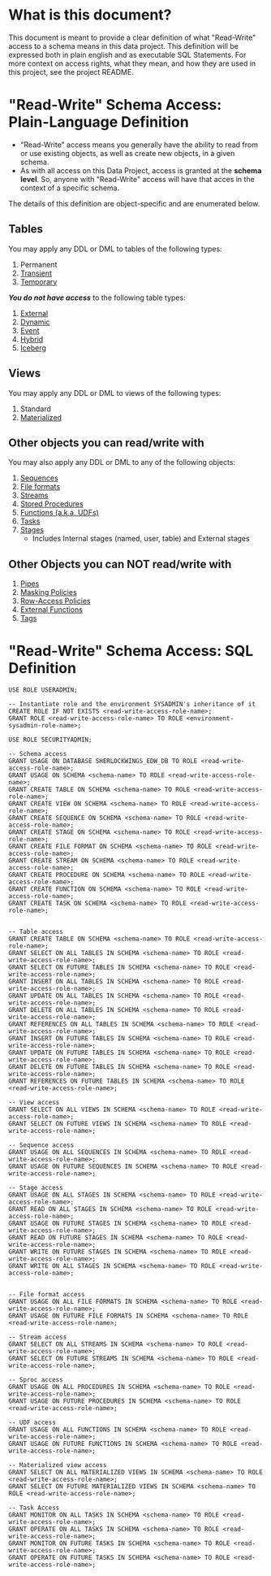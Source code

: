 # What is this document? 

This document is meant to provide a clear definition of what "Read-Write" access to a schema means in this data project. This definition will be expressed both in plain english and as executable SQL Statements. For more context on access rights, what they mean, and how they are used in this project, see the project README.

# "Read-Write" Schema Access: Plain-Language Definition

- "Read-Write" access means you generally have the ability to read from or use existing objects, as well as create new objects, in a given schema.
- As with all access on this Data Project, access is granted at the **schema level**. So, anyone with "Read-Write" access will have that acces in the context of a specific schema.

The details of this definition are object-specific and are enumerated below.


## Tables

You may apply any DDL or DML to tables of the following types:
1. Permanent
2. [Transient](https://docs.snowflake.com/en/user-guide/tables-temp-transient)
3. [Temporary](https://docs.snowflake.com/en/user-guide/tables-temp-transient)

***You do not have access*** to the following table types:
1. [External](https://docs.snowflake.com/en/user-guide/tables-external-intro)
2. [Dynamic](https://docs.snowflake.com/en/user-guide/dynamic-tables-intro)
3. [Event](https://docs.snowflake.com/en/developer-guide/logging-tracing/event-table-setting-up)
4. [Hybrid](https://docs.snowflake.com/en/user-guide/tables-hybrid)
5. [Iceberg](https://docs.snowflake.com/en/user-guide/tables-iceberg)


## Views

You may apply any DDL or DML to views of the following types:
1. Standard
2. [Materialized](https://docs.snowflake.com/en/user-guide/views-materialized)


## Other objects you can read/write with

You may also apply any DDL or DML to any of the following objects:
1. [Sequences](https://docs.snowflake.com/en/user-guide/querying-sequences)
2. [File formats](https://docs.snowflake.com/en/sql-reference/sql/create-file-format)
3. [Streams](https://docs.snowflake.com/en/user-guide/streams-intro)
4. [Stored Procedures](https://docs.snowflake.com/en/developer-guide/stored-procedure/stored-procedures-usage)
5. [Functions (a.k.a. UDFs)](https://docs.snowflake.com/en/developer-guide/udf/udf-overview)
6. [Tasks](https://docs.snowflake.com/en/user-guide/tasks-intro)
7. [Stages](https://docs.snowflake.com/en/sql-reference/sql/create-stage)
    - Includes Internal stages (named, user, table) and External stages 


## Other Objects you can NOT read/write with
1. [Pipes](https://docs.snowflake.com/en/user-guide/data-load-snowpipe-intro)
2. [Masking Policies](https://docs.snowflake.com/user-guide/security-column-ddm-intro)
3. [Row-Access Policies](https://docs.snowflake.com/en/user-guide/security-row-intro)
4. [External Functions](https://docs.snowflake.com/en/sql-reference/external-functions-introduction)
5. [Tags](https://docs.snowflake.com/en/user-guide/object-tagging)


# "Read-Write" Schema Access: SQL Definition

```
USE ROLE USERADMIN;

-- Instantiate role and the environment SYSADMIN's inheritance of it
CREATE ROLE IF NOT EXISTS <read-write-access-role-name>;
GRANT ROLE <read-write-access-role-name> TO ROLE <environment-sysadmin-role-name>;

USE ROLE SECURITYADMIN;

-- Schema access
GRANT USAGE ON DATABASE SHERLOCKWINGS_EDW_DB TO ROLE <read-write-access-role-name>;
GRANT USAGE ON SCHEMA <schema-name> TO ROLE <read-write-access-role-name>;
GRANT CREATE TABLE ON SCHEMA <schema-name> TO ROLE <read-write-access-role-name>;
GRANT CREATE VIEW ON SCHEMA <schema-name> TO ROLE <read-write-access-role-name>;
GRANT CREATE SEQUENCE ON SCHEMA <schema-name> TO ROLE <read-write-access-role-name>;
GRANT CREATE STAGE ON SCHEMA <schema-name> TO ROLE <read-write-access-role-name>;
GRANT CREATE FILE FORMAT ON SCHEMA <schema-name> TO ROLE <read-write-access-role-name>;
GRANT CREATE STREAM ON SCHEMA <schema-name> TO ROLE <read-write-access-role-name>;
GRANT CREATE PROCEDURE ON SCHEMA <schema-name> TO ROLE <read-write-access-role-name>;
GRANT CREATE FUNCTION ON SCHEMA <schema-name> TO ROLE <read-write-access-role-name>;
GRANT CREATE TASK ON SCHEMA <schema-name> TO ROLE <read-write-access-role-name>;


-- Table access
GRANT CREATE TABLE ON SCHEMA <schema-name> TO ROLE <read-write-access-role-name>;
GRANT SELECT ON ALL TABLES IN SCHEMA <schema-name> TO ROLE <read-write-access-role-name>;
GRANT SELECT ON FUTURE TABLES IN SCHEMA <schema-name> TO ROLE <read-write-access-role-name>;
GRANT INSERT ON ALL TABLES IN SCHEMA <schema-name> TO ROLE <read-write-access-role-name>;
GRANT UPDATE ON ALL TABLES IN SCHEMA <schema-name> TO ROLE <read-write-access-role-name>;
GRANT DELETE ON ALL TABLES IN SCHEMA <schema-name> TO ROLE <read-write-access-role-name>;
GRANT REFERENCES ON ALL TABLES IN SCHEMA <schema-name> TO ROLE <read-write-access-role-name>;
GRANT INSERT ON FUTURE TABLES IN SCHEMA <schema-name> TO ROLE <read-write-access-role-name>;
GRANT UPDATE ON FUTURE TABLES IN SCHEMA <schema-name> TO ROLE <read-write-access-role-name>;
GRANT DELETE ON FUTURE TABLES IN SCHEMA <schema-name> TO ROLE <read-write-access-role-name>;
GRANT REFERENCES ON FUTURE TABLES IN SCHEMA <schema-name> TO ROLE <read-write-access-role-name>;

-- View access
GRANT SELECT ON ALL VIEWS IN SCHEMA <schema-name> TO ROLE <read-write-access-role-name>;
GRANT SELECT ON FUTURE VIEWS IN SCHEMA <schema-name> TO ROLE <read-write-access-role-name>;

-- Sequence access
GRANT USAGE ON ALL SEQUENCES IN SCHEMA <schema-name> TO ROLE <read-write-access-role-name>;
GRANT USAGE ON FUTURE SEQUENCES IN SCHEMA <schema-name> TO ROLE <read-write-access-role-name>;

-- Stage access
GRANT USAGE ON ALL STAGES IN SCHEMA <schema-name> TO ROLE <read-write-access-role-name>;
GRANT READ ON ALL STAGES IN SCHEMA <schema-name> TO ROLE <read-write-access-role-name>;
GRANT USAGE ON FUTURE STAGES IN SCHEMA <schema-name> TO ROLE <read-write-access-role-name>;
GRANT READ ON FUTURE STAGES IN SCHEMA <schema-name> TO ROLE <read-write-access-role-name>;
GRANT WRITE ON FUTURE STAGES IN SCHEMA <schema-name> TO ROLE <read-write-access-role-name>;
GRANT WRITE ON ALL STAGES IN SCHEMA <schema-name> TO ROLE <read-write-access-role-name>;


-- File format access
GRANT USAGE ON ALL FILE FORMATS IN SCHEMA <schema-name> TO ROLE <read-write-access-role-name>;
GRANT USAGE ON FUTURE FILE FORMATS IN SCHEMA <schema-name> TO ROLE <read-write-access-role-name>;

-- Stream access
GRANT SELECT ON ALL STREAMS IN SCHEMA <schema-name> TO ROLE <read-write-access-role-name>;
GRANT SELECT ON FUTURE STREAMS IN SCHEMA <schema-name> TO ROLE <read-write-access-role-name>;

-- Sproc access
GRANT USAGE ON ALL PROCEDURES IN SCHEMA <schema-name> TO ROLE <read-write-access-role-name>;
GRANT USAGE ON FUTURE PROCEDURES IN SCHEMA <schema-name> TO ROLE <read-write-access-role-name>;

-- UDF access
GRANT USAGE ON ALL FUNCTIONS IN SCHEMA <schema-name> TO ROLE <read-write-access-role-name>;
GRANT USAGE ON FUTURE FUNCTIONS IN SCHEMA <schema-name> TO ROLE <read-write-access-role-name>;

-- Materialized view access
GRANT SELECT ON ALL MATERIALIZED VIEWS IN SCHEMA <schema-name> TO ROLE <read-write-access-role-name>;
GRANT SELECT ON FUTURE MATERIALIZED VIEWS IN SCHEMA <schema-name> TO ROLE <read-write-access-role-name>;

-- Task Access
GRANT MONITOR ON ALL TASKS IN SCHEMA <schema-name> TO ROLE <read-write-access-role-name>;
GRANT OPERATE ON ALL TASKS IN SCHEMA <schema-name> TO ROLE <read-write-access-role-name>;
GRANT MONITOR ON FUTURE TASKS IN SCHEMA <schema-name> TO ROLE <read-write-access-role-name>;
GRANT OPERATE ON FUTURE TASKS IN SCHEMA <schema-name> TO ROLE <read-write-access-role-name>;
```
